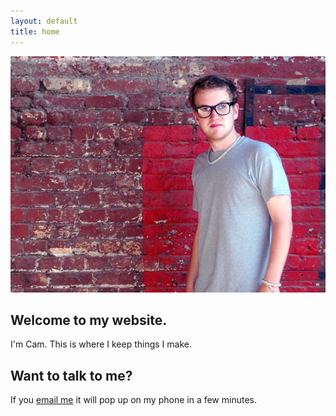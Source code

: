 ```yaml
---
layout: default
title: home
---
```


<img src="/images/cam.jpg" alt="That's me." />

## Welcome to my website.

I'm Cam. This is where I keep things I make.

## Want to talk to me?

If you [email me](mailto:diffference@gmail.com) it will pop up on my phone in a few minutes.
